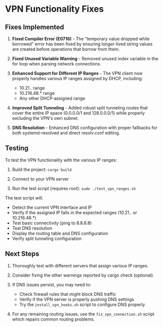 # VPN Functionality Fixes

## Fixes Implemented

1. **Fixed Compiler Error (E0716)** - The "temporary value dropped while borrowed" error has been fixed by ensuring longer-lived string values are created before operations that borrow from them.

2. **Fixed Unused Variable Warning** - Removed unused index variable in the for loop when parsing network connections.

3. **Enhanced Support for Different IP Ranges** - The VPN client now properly handles various IP ranges assigned by DHCP, including:
   - 10.21.*.* range
   - 10.216.48.* range
   - Any other DHCP-assigned range

4. **Improved Split Tunneling** - Added robust split tunneling routes that cover the entire IP space (0.0.0.0/1 and 128.0.0.0/1) while properly excluding the VPN's own subnet.

5. **DNS Resolution** - Enhanced DNS configuration with proper fallbacks for both systemd-resolved and direct resolv.conf editing.

## Testing

To test the VPN functionality with the various IP ranges:

1. Build the project: `cargo build`

2. Connect to your VPN server

3. Run the test script (requires root): `sudo ./test_vpn_ranges.sh`

The test script will:
- Detect the current VPN interface and IP
- Verify if the assigned IP falls in the expected ranges (10.21.*.* or 10.216.48.*)
- Test basic connectivity (ping to 8.8.8.8)
- Test DNS resolution
- Display the routing table and DNS configuration
- Verify split tunneling configuration

## Next Steps

1. Thoroughly test with different servers that assign various IP ranges.

2. Consider fixing the other warnings reported by cargo check (optional).

3. If DNS issues persist, you may need to:
   - Check firewall rules that might block DNS traffic
   - Verify if the VPN server is properly pushing DNS settings
   - Try the `install_vpn_hooks.sh` script to configure DNS properly

4. For any remaining routing issues, use the `fix_vpn_connection.sh` script which repairs common routing problems.
